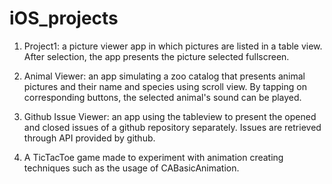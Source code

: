 # iOS_projects

1. Project1: a picture viewer app in which pictures are listed in a table view. After selection, the app presents the picture selected fullscreen.

2. Animal Viewer: an app simulating a zoo catalog that presents animal pictures and their name and species using scroll view. By tapping on corresponding buttons, the selected animal's sound can be played.

3. Github Issue Viewer: an app using the tableview to present the opened and closed issues of a github repository separately. Issues are retrieved through API provided by github.

4. A TicTacToe game made to experiment with animation creating techniques such as the usage of CABasicAnimation.
